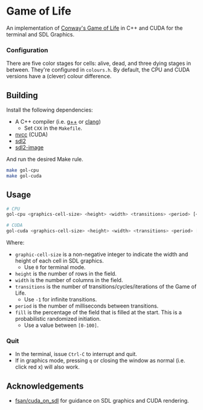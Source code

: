 # Game of Life

An implementation of [Conway's Game of Life](https://en.wikipedia.org/wiki/Conway%27s_Game_of_Life) in C++ and CUDA for the terminal and SDL Graphics.

### Configuration

There are five color stages for cells: alive, dead, and three dying stages in between. They're configured in `colours.h`. By default, the CPU and CUDA versions have a (clever) colour difference.

## Building

Install the following dependencies:

- A C++ compiler (i.e. [g++](https://linux.die.net/man/1/g++) or [clang](https://clang.llvm.org/))
  - Set `CXX` in the `Makefile`.
- [nvcc](https://developer.nvidia.com/cuda-toolkit) (CUDA)
- [sdl2](https://www.libsdl.org/)
- [sdl2-image](https://www.libsdl.org/projects/SDL_image/)

And run the desired Make rule.

```sh
make gol-cpu
make gol-cuda
```

## Usage

```sh
# CPU
gol-cpu <graphics-cell-size> <height> <width> <transitions> <period> [<fill>]

# CUDA
gol-cuda <graphics-cell-size> <height> <width> <transitions> <period> [<fill>]
```

Where:

- `graphic-cell-size` is a non-negative integer to indicate the width and height of each cell in SDL graphics.
  - Use `0` for terminal mode.
- `height` is the number of rows in the field.
- `width` is the number of columns in the field.
- `transitions` is the number of transitions/cycles/iterations of the Game of Life.
  - Use `-1` for infinite transitions.
- `period` is the number of milliseconds between transitions.
- `fill` is the percentage of the field that is filled at the start. This is a probabilistic randomized initiation.
  - Use a value between `[0-100]`.

### Quit

- In the terminal, issue `Ctrl-C` to interrupt and quit.
- If in graphics mode, pressing `q` or closing the window as normal (i.e. click red x) will also work.

## Acknowledgements

- [fsan/cuda_on_sdl](https://github.com/fsan/cuda_on_sdl) for guidance on SDL graphics and CUDA rendering.
